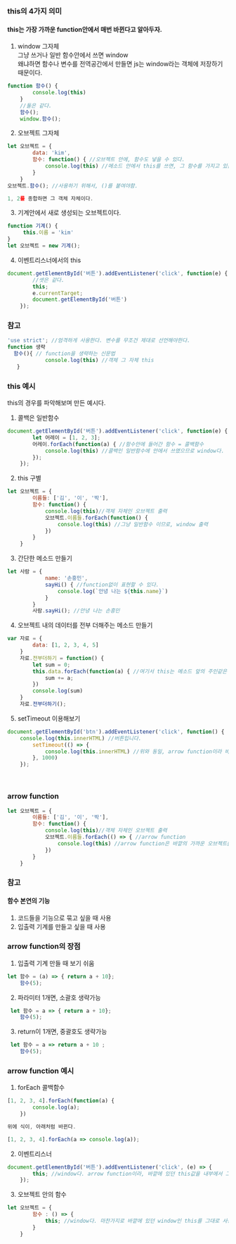 ### this의 4가지 의미
#### this는 가장 가까운 function안에서 매번 바뀐다고 알아두자.  
1. window 그자체  
그냥 쓰거나 일반 함수안에서 쓰면 window  
왜냐하면 함수나 변수를 전역공간에서 만들면 js는 window라는 객체에 저장하기 때문이다.  
```js
function 함수() {
        console.log(this)
    }
    //둘은 같다.
    함수();
    window.함수();
```

2. 오브젝트 그자체
```js
let 오브젝트 = {
        data: 'kim',
        함수: function() { //오브젝트 안에, 함수도 넣을 수 있다.
            console.log(this) //메소드 안에서 this를 쓰면, 그 함수를 가지고 있는 오브젝트 그자체.
        }
    }
오브젝트.함수(); //사용하기 위해서, ()를 붙여야함.

1, 2를 종합하면 그 객체 자체이다.
```
3. 기계안에서 새로 생성되는 오브젝트이다.
```js
function 기계() {
     this.이름 = 'kim'
}
let 오브젝트 = new 기계();
```

4. 이벤트리스너에서의 this
```js
document.getElementById('버튼').addEventListener('click', function(e) {
        //셋은 같다.
        this;
        e.currentTarget;
        document.getElementById('버튼')
    });
```

### 참고
```js
'use strict'; //엄격하게 사용한다. 변수를 무조건 제대로 선언해야한다.
function 생략
  함수(){ // function을 생략하는 신문법
            console.log(this) //객체 그 자체 this
   }
```

### this 예시
this의 경우를 파악해보며 만든 예시다.
1. 콜백은 일반함수
```js
document.getElementById('버튼').addEventListener('click', function(e) {
        let 어레이 = [1, 2, 3];
        어레이.forEach(function(a) { //함수안에 들어간 함수 = 콜백함수
            console.log(this) //콜백인 일반함수에 안에서 쓰였으므로 window다.
        });
    });
```

2. this 구별
```js
let 오브젝트 = {
        이름들: ['김', '이', '박'],
        함수: function() {
            console.log(this)//객체 자체인 오브젝트 출력
            오브젝트.이름들.forEach(function() {
                console.log(this) //그냥 일반함수 이므로, window 출력
            })
        }
    }
```
3. 간단한 메소드 만들기
```js
let 사람 = {
            name: '손흥민',
            sayHi() { //function없이 표현할 수 있다.
                console.log(`안녕 나는 ${this.name}`)
            }
        }
        사람.sayHi(); //안녕 나는 손흥민
```
4. 오브젝트 내의 데이터를 전부 더해주는 메소드 만들기
```js
var 자료 = {
        data: [1, 2, 3, 4, 5]
    }
    자료.전부더하기 = function() {
        let sum = 0;
        this.data.forEach(function(a) { //여기서 this는 메소드 앞의 주인같은 느낌이다.
            sum += a;
        })
        console.log(sum)
    }
    자료.전부더하기();
```
5. setTimeout 이용해보기
```js
document.getElementById('btn').addEventListener('click', function() {
	console.log(this.innerHTML) //버튼입니다.
        setTimeout(() => {
            console.log(this.innerHTML) //위와 동일, arrow function이라 바깥의 가장 가까운 this, 아래 참고
        }, 1000)
    });
```

<br>


### arrow function
```js
let 오브젝트 = {
        이름들: ['김', '이', '박'],
        함수: function() {
            console.log(this)//객체 자체인 오브젝트 출력
            오브젝트.이름들.forEach(() => { //arrow function
                console.log(this) //arrow function은 바깥의 가까운 오브젝트를 그대로 사용
            })
        }
    }
```

### 참고
#### 함수 본연의 기능  
1. 코드들을 기능으로 묶고 싶을 때 사용  
2. 입출력 기계를 만들고 싶을 때 사용  

### arrow function의 장점
1. 입출력 기계 만들 때 보기 쉬움
```js
let 함수 = (a) => { return a + 10};
    함수(5);
```
2. 파라미터 1개면, 소괄호 생략가능
```js
 let 함수 = a => { return a + 10};
    함수(5);
```
3. return이 1개면, 중괄호도 생략가능
```js
 let 함수 = a => return a + 10 ;
    함수(5);
```


### arrow function 예시
1. forEach 콜백함수
```js
[1, 2, 3, 4].forEach(function(a) {
        console.log(a);
    })

위에 식이, 아래처럼 바뀐다.
```

```js
[1, 2, 3, 4].forEach(a => console.log(a));
```

2. 이벤트리스너
```js
document.getElementById('버튼').addEventListener('click', (e) => {
        this; //window다. arrow function이라, 바깥에 있던 this값을 내부에서 그대로 사용
    });
```

3. 오브젝트 안의 함수
```js
let 오브젝트 = {
        함수 : () => {
            this; //window다. 마찬가지로 바깥에 있던 window인 this를 그대로 사용한다. 
        }
    }
```
